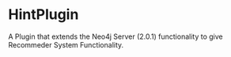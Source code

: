 HintPlugin
==========

A Plugin that extends the Neo4j Server (2.0.1) functionality to give Recommeder System Functionality.
